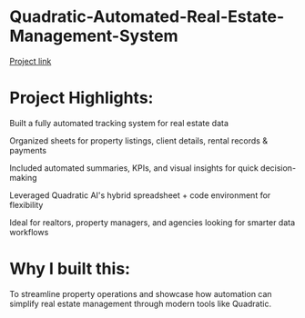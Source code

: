 # Quadratic-Automated-Real-Estate-Management-System
[Project link](https://app.quadratichq.com/file/f310d075-8206-4ff1-be89-12f56782532b)

 # Project Highlights:

Built a fully automated tracking system for real estate data

Organized sheets for property listings, client details, rental records & payments

Included automated summaries, KPIs, and visual insights for quick decision-making

Leveraged Quadratic AI's hybrid spreadsheet + code environment for flexibility

Ideal for realtors, property managers, and agencies looking for smarter data workflows

# Why I built this:
To streamline property operations and showcase how automation can simplify real estate management through modern tools like Quadratic.
